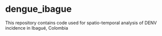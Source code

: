 # dengue_ibague
This repository contains code used for spatio-temporal analysis of DENV incidence in Ibagué, Colombia
